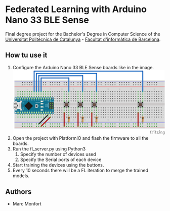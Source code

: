 # Federated Learning with Arduino Nano 33 BLE Sense

Final degree project for the Bachelor's Degree in Computer Science of the [Universitat Politècnica de Catalunya](https://www.upc.edu/ca) - [Facultat d'informàtica de Barcelona](https://www.fib.upc.edu/).


## How tu use it
1. Configure the Arduino Nano 33 BLE Sense boards like in the image. ![board setup](images/arduino_sketch.png)
2. Open the project with PlatformIO and flash the firmware to all the boards.
3. Run the fl_server.py using Python3
    1. Specify the number of devices used
    2. Specify the Serial ports of each device
4. Start training the devices using the buttons.
5. Every 10 seconds there will be a FL iteration to merge the trained models.

## Authors
- Marc Monfort
